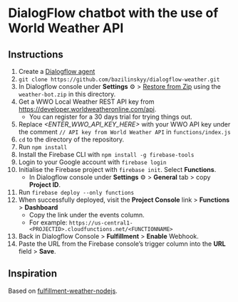 # DialogFlow chatbot with the use of World Weather API
## Instructions
1. Create a [Dialogflow agent](https://console.dialogflow.com)
2. `git clone https://github.com/bazilinskyy/dialogflow-weather.git`
3. In Dialogflow console under **Settings** ⚙ > [Restore from Zip](https://dialogflow.com/docs/agents#export_and_import) using the `weather-bot.zip` in this directory.
4. Get a WWO Local Weather REST API key from https://developer.worldweatheronline.com/api.
    + You can register for a 30 days trial for trying things out.
5. Replace *<ENTER_WWO_API_KEY_HERE>* with your WWO API key under the comment `// API key from World Weather API` in `functions/index.js`
6. `cd` to the directory of the repository.
7. Run `npm install`
8. Install the Firebase CLI with `npm install -g firebase-tools`
9. Login to your Google account with `firebase login`
10. Initialise the Firebase project with `firebase init`. Select **Functions**. 
      + In Dialogflow console under **Settings** ⚙ > **General** tab > copy **Project ID**.
11. Run `firebase deploy --only functions`
12. When successfully deployed, visit the **Project Console** link > **Functions** > **Dashboard**
      + Copy the link under the events column.
      + For example: `https://us-central1-<PROJECTID>.cloudfunctions.net/<FUNCTIONNAME>`
13. Back in Dialogflow Console > **Fulfillment** > **Enable** Webhook.
14. Paste the URL from the Firebase console’s trigger column into the **URL** field > **Save**.

## Inspiration
Based on [fulfillment-weather-nodejs](https://github.com/dialogflow/fulfillment-weather-nodejs).